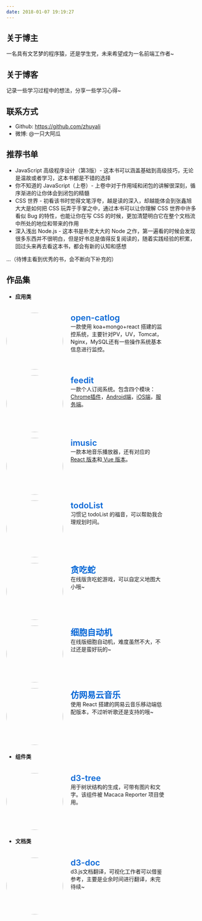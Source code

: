 ```yaml
---
date: 2018-01-07 19:19:27
---
```


## 关于博主
一名具有文艺梦的程序猿，还是学生党，未来希望成为一名前端工作者~

## 关于博客
记录一些学习过程中的想法，分享一些学习心得~

## 联系方式
- Github: https://github.com/zhuyali
- 微博: @一只大阿瓜

## 推荐书单
- JavaScript 高级程序设计（第3版）- 这本书可以涵盖基础到高级技巧，无论是温故或者学习，这本书都是不错的选择
- 你不知道的 JavaScript（上卷）- 上卷中对于作用域和闭包的讲解很深刻，循序渐进的让你体会到闭包的精髓
- CSS 世界 - 初看该书时觉得文笔浮夸，越是读的深入，却越能体会到张鑫旭大大是如何把 CSS 玩弄于手掌之中，通过本书可以让你理解 CSS 世界中许多看似 Bug 的特性，也能让你在写 CSS 的时候，更加清楚明白它在整个文档流中所处的地位和带来的作用
- 深入浅出 Node.js - 这本书是朴灵大大的 Node 之作，第一遍看的时候会发现很多东西并不很明白，但是好书总是值得反复阅读的，随着实践经验的积累，回过头来再去看这本书，都会有新的认知和感想

...（待博主看到优秀的书，会不断向下补充的）

## 作品集
- #### 应用类

<style>
  .icon {
    width: 150px;
    height: 150px;
    border-radius: 100%;
  }
  .work {
    float: left;
    width: 450px;
    padding-top: 15px;
  }
  .intro {
    display: inline-block;
    width: 250px;
    padding-left: 20px;
    vertical-align: top;
  }
  .works {
    overflow: hidden;
  }
  .title {
    color: #0366d6;
    text-decoration: none;
    border: none;
    font-size: 22px;
    font-weight: 600;
  }
  .title:hover {
    color: #0366d6;
    text-decoration: underline;
  }
</style>

<div class="works"><div class="work"><img class="icon" style="display: inline!important;" src="https://avatars1.githubusercontent.com/u/28126942?s=200&v=4" /><div class="intro"><a class="title" href="https://github.com/open-catlog">open-catlog</a><div class="brief">一款使用 koa+mongo+react 搭建的监控系统，主要针对PV，UV，Tomcat，Nginx，MySQL还有一些操作系统基本信息进行监控。</div></div></div><div class="work"><img class="icon" style="display: inline!important;" src="https://avatars2.githubusercontent.com/u/9766938?s=200&v=4" /><div class="intro"><a class="title">feedit</a><div class="brief">一款个人订阅系统。包含四个模块：<a href="https://github.com/zhuyali/feedit_chrome">Chrome插件</a>，<a href="https://github.com/zhuyali/Feedit_android">Android端</a>，<a href="https://github.com/zhuyali/feedit_iOS">iOS端</a>，<a href="https://github.com/zhuyali/feedit">服务端</a>。</div></div></div><div class="work"><img class="icon" style="display: inline!important;" src="http://img1.imgtn.bdimg.com/it/u=256148739,105884542&fm=27&gp=0.jpg" /><div class="intro"><a class="title" href="https://zhuyali.com.cn/imusic/">imusic</a><div class="brief">一款本地音乐播放器，还有对应的<a href="https://github.com/zhuyali/imusic-react"> React 版本</a>和<a href="https://github.com/zhuyali/imusic-vue"> Vue 版本</a>。</div></div></div><div class="work"><img class="icon" style="display: inline!important;" src="https://timgsa.baidu.com/timg?image&quality=80&size=b9999_10000&sec=1515342177506&di=e9ed8180b3301d6b23e6668275bd4fa8&imgtype=0&src=http%3A%2F%2Fimg.25pp.com%2Fuploadfile%2Fsoft%2Fimages%2F2014%2F0910%2F20140910113414610.jpg" /><div class="intro"><a class="title" href="https://zhuyali.com.cn/todoList/">todoList</a><div class="brief">习惯记 todoList 的福音，可以帮助我合理规划时间。</div></div></div><div class="work"><img class="icon" style="display: inline!important;" src="https://timgsa.baidu.com/timg?image&quality=80&size=b9999_10000&sec=1515342648992&di=bec0e85fd3b55e2ceb8a99ba04174e97&imgtype=0&src=http%3A%2F%2Fis5.mzstatic.com%2Fimage%2Fthumb%2FPurple122%2Fv4%2F34%2F95%2F80%2F34958089-1d33-a766-84f8-f060a85728ca%2Fsource%2F512x512bb.jpg" /><div class="intro"><a class="title" href="https://zhuyali.com.cn/training/snake/index.html">贪吃蛇</a><div class="brief">在线版贪吃蛇游戏，可以自定义地图大小哦~</div></div></div><div class="work"><img class="icon" style="display: inline!important;" src="https://ss3.bdstatic.com/70cFv8Sh_Q1YnxGkpoWK1HF6hhy/it/u=554385299,1198250608&fm=27&gp=0.jpg" /><div class="intro"><a class="title" href="https://zhuyali.com.cn/Cellular-Automation/">细胞自动机</a><div class="brief">在线版细胞自动机，难度虽然不大，不过还是蛮好玩的~</div></div></div><div class="work"><img class="icon" style="display: inline!important;" src="https://gss2.bdstatic.com/9fo3dSag_xI4khGkpoWK1HF6hhy/baike/w%3D268%3Bg%3D0/sign=2f5258703301213fcf3349da6cdc51ec/8b82b9014a90f603d1cff0ee3312b31bb051ed18.jpg" /><div class="intro"><a class="title" href="http://zhuyali.com.cn/cloud-music/">仿网易云音乐</a><div class="brief">使用 React 搭建的网易云音乐移动端低配版本，不过听听歌还是支持的哦~</div></div></div></div>

- #### 组件类

<div class="works"><div class="work"><img class="icon" style="display: inline!important;" src="https://timgsa.baidu.com/timg?image&quality=80&size=b9999_10000&sec=1515343144597&di=a1b3eb4811563e8f64117498d9b502c3&imgtype=0&src=http%3A%2F%2Fbpic.588ku.com%2Felement_origin_min_pic%2F19%2F03%2F20%2F1656ece7cf410a9.jpg" /><div class="intro"><a class="title" href="https://zhuyali.com.cn/d3-tree/">d3-tree</a><div class="brief">用于树状结构的生成，可带有图片和文字。该组件被 Macaca Reporter 项目使用。</div></div></div></div>

- #### 文档类

<div class="works"><div class="work"><img class="icon" style="display: inline!important;" src="https://avatars1.githubusercontent.com/u/1562726?s=200&v=4" /><div class="intro"><a class="title" href="https://zhuyali.com.cn/d3-doc/">d3-doc</a><div class="brief">d3.js文档翻译，可视化工作者可以借鉴参考，主要是业余时间进行翻译，未完待续~</div></div></div></div>
